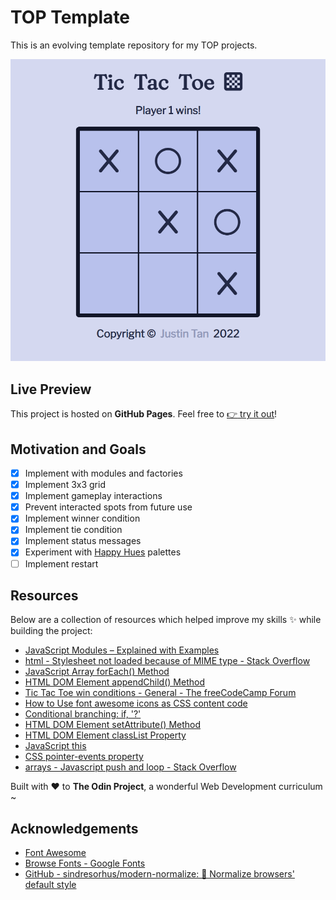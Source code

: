 # TOP Template

This is an evolving template repository for my TOP projects.

![](./assets/chrome_8eWNB.png)

## Live Preview

This project is hosted on **GitHub Pages**. Feel free to [:point_right: try it out](https://raineedust.github.io/tic-tac-toe/)!

## Motivation and Goals

- [x] Implement with modules and factories
- [x] Implement 3x3 grid
- [x] Implement gameplay interactions
- [x] Prevent interacted spots from future use
- [x] Implement winner condition
- [x] Implement tie condition
- [x] Implement status messages
- [x] Experiment with [Happy Hues](https://www.happyhues.co/palettes/12) palettes
- [ ] Implement restart

## Resources

Below are a collection of resources which helped improve my skills :sparkles: while building the project:

- [JavaScript Modules – Explained with Examples](https://www.freecodecamp.org/news/javascript-modules-explained-with-examples/)
- [html - Stylesheet not loaded because of MIME type - Stack Overflow](https://stackoverflow.com/questions/48248832/stylesheet-not-loaded-because-of-mime-type)
- [JavaScript Array forEach() Method](https://www.w3schools.com/jsref/jsref_foreach.asp)
- [HTML DOM Element appendChild() Method](https://www.w3schools.com/jsref/met_node_appendchild.asp)
- [Tic Tac Toe win conditions - General - The freeCodeCamp Forum](https://forum.freecodecamp.org/t/tic-tac-toe-win-conditions/188792)
- [How to Use font awesome icons as CSS content code](https://www.angularjswiki.com/fontawesome/csscontentcode/#step-3-set-the-css-content-code-for-the-icon)
- [Conditional branching: if, '?'](https://javascript.info/ifelse#conditional-operator)
- [HTML DOM Element setAttribute() Method](https://www.w3schools.com/jsref/met_element_setattribute.asp)
- [HTML DOM Element classList Property](https://www.w3schools.com/jsref/prop_element_classlist.asp)
- [JavaScript this](https://www.w3schools.com/js/js_this.asp)
- [CSS pointer-events property](https://www.w3schools.com/cssref/css3_pr_pointer-events.php)
- [arrays - Javascript push and loop - Stack Overflow](https://stackoverflow.com/questions/62157195/javascript-push-and-loop)

Built with :heart: to **The Odin Project**, a wonderful Web Development curriculum ~

## Acknowledgements

- [Font Awesome](https://fontawesome.com/)
- [Browse Fonts - Google Fonts](https://fonts.google.com/)
- [GitHub - sindresorhus/modern-normalize: 🐒 Normalize browsers' default style](https://github.com/sindresorhus/modern-normalize)
